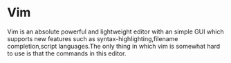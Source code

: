 <h1>Vim</h1>
<p>Vim is an absolute powerful and lightweight editor with an simple GUI which supports new features such as syntax-highlighting,filename completion,script languages.The only
thing in which vim is somewhat hard to use is that the commands in this editor.
